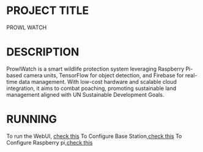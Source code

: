 # PROJECT TITLE

PROWL WATCH

# DESCRIPTION

ProwlWatch is a smart wildlife protection system leveraging Raspberry Pi-based camera units, TensorFlow for object detection, and Firebase for real-time data management. With low-cost hardware and scalable cloud integration, it aims to combat poaching, promoting sustainable land management aligned with UN Sustainable Development Goals.

# RUNNING

To run the WebUI, [check this](docs/webUI/README.md)
To Configure Base Station,[check this](docs/Hardware_Configs/README.md)
To Configure Raspberry pi,[check this](docs/Hardware_Config/Pi/README.md)
